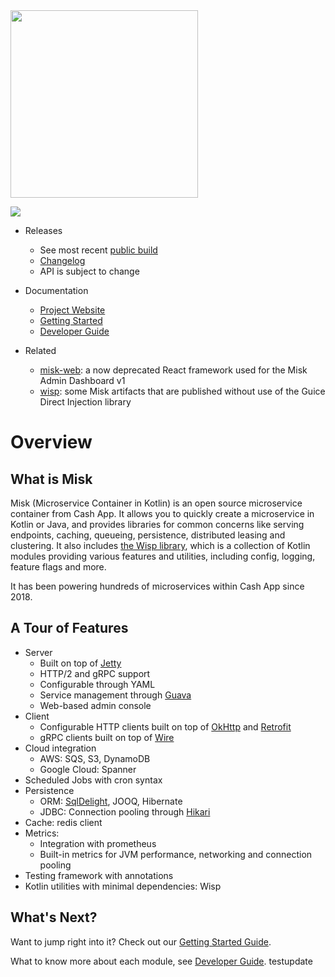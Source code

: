 <img src="https://github.com/cashapp/misk/raw/master/misk.png" width="300">

[<img src="https://img.shields.io/maven-central/v/com.squareup.misk/misk.svg?label=latest%20release"/>](http://search.maven.org/#search%7Cga%7C1%7Ccom.squareup.misk)

* Releases
    * See most recent [public build][snap]
    * [Changelog][changelog]
    * API is subject to change

* Documentation
    * [Project Website][misk]
    * [Getting Started](./docs/getting-started.md)
    * [Developer Guide](./docs/developer-guide.md)

* Related
    * [misk-web][miskweb]: a now deprecated React framework used for the Misk Admin Dashboard v1
    * [wisp](./wisp/README.md): some Misk artifacts that are published without use of the Guice Direct Injection library

# Overview
## What is Misk
Misk (Microservice Container in Kotlin) is an open source microservice container from Cash App.
It allows you to quickly create a microservice in Kotlin or Java, and provides libraries for common
concerns like serving endpoints, caching, queueing, persistence, distributed leasing and clustering.
It also includes [the Wisp library](./wisp/README.md), which is a collection of Kotlin modules
providing various features and utilities, including config, logging, feature flags and more.

It has been powering hundreds of microservices within Cash App since 2018.

## A Tour of Features
* Server
    * Built on top of [Jetty](https://eclipse.dev/jetty/)
    * HTTP/2 and gRPC support
    * Configurable through YAML
    * Service management through [Guava](https://github.com/google/guava/wiki/ServiceExplained)
    * Web-based admin console
* Client
    * Configurable HTTP clients built on top of [OkHttp](https://github.com/square/okhttp)
    and [Retrofit](https://github.com/square/retrofit)
    * gRPC clients built on top of [Wire](https://github.com/square/wire)
* Cloud integration
    * AWS: SQS, S3, DynamoDB
    * Google Cloud: Spanner
* Scheduled Jobs with cron syntax
* Persistence
    * ORM: [SqlDelight](https://cashapp.github.io/sqldelight/), JOOQ, Hibernate
    * JDBC: Connection pooling through [Hikari](https://github.com/brettwooldridge/HikariCP)
* Cache: redis client
* Metrics:
    * Integration with prometheus
    * Built-in metrics for JVM performance, networking and connection pooling
* Testing framework with annotations
* Kotlin utilities with minimal dependencies: Wisp

## What's Next?
Want to jump right into it? Check out our [Getting Started Guide](./docs/getting-started.md).

What to know more about each module, see [Developer Guide](./docs/developer-guide.md). testupdate

[changelog]: changelog.md
[misk]: https://cashapp.github.io/misk/
[miskweb]: https://github.com/cashapp/misk-web/
[snap]: https://mvnrepository.com/artifact/com.squareup.misk/misk
